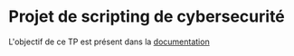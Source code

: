# Projet de scripting de cybersecurité

L'objectif de ce TP est présent dans la [documentation](./Documentation/projet_scrpting_securite_V3.pdf)
